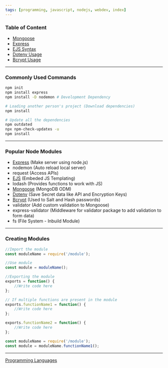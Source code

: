 ```yaml
---
tags: [programming, javascript, nodejs, webdev, index]
---
```


### Table of Content

* [Mongoose](Mongoose.md)
* [Express](Express.md)
* [EJS Syntax](EJS%20Syntax.md)
* [Dotenv Usage](Dotenv%20Usage.md)
* [Bcrypt Usage](Bcrypt%20Usage.md)

---

### Commonly Used Commands

````bash
npm init
npm install express
npm install -D nodemon # Development Dependency

# Loading another person's project (Download dependencies)
npm install 

# Update all the dependencies
npm outdated
npx npm-check-updates -u
npm install
````

---

### Popular Node Modules

* [Express](Express.md) (Make server using node.js)
* nodemon (Auto reload local server)
* request (Access APIs)
* [EJS](EJS%20Syntax.md) (Embeded JS Templating)
* lodash (Provides functions to work with JS)
* [Mongoose](Mongoose.md) (MongoDB ODM)
* [Dotenv](Dotenv%20Usage.md) (Save Secret data like API and Encryption Keys)
* [Bcrypt](Bcrypt%20Usage.md) (Used to Salt and Hash passwords)
* validator (Add custom validation to Mongoose)
* express-validator (Middleware for validator package to add validation to form data)
* fs (File System - Inbuild Module)

---

### Creating Modules

````js
//Import the module
const moduleName = require('/module');

//Use module
const module = moduleName();

//Exporting the module
exports = function() {
	//Write code here
};

// If multiple functions are present in the module
exports.functionName1 = function() {
	//Write code here
};

exports.functionName2 = function() {
	//Write code here
};

const moduleName = require('/module');
const module = moduleName.functionName1();
````

---

[Programming Languages](../Programming%20Languages.md)
